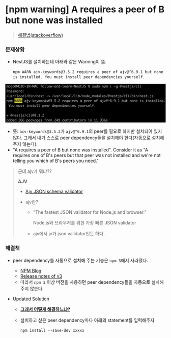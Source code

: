 # [npm warning] A requires a peer of B but none was installed

> [해결법(stackoverflow)](https://stackoverflow.com/questions/46053414/npm-warn-requires-a-peer-of-but-none-is-installed-you-must-install-peer)



### 문제상황

- NestJS를 설치하는데 아래와 같은 Warning이 뜸.

  ```shell
  npm WARN ajv-keywords@3.5.2 requires a peer of ajv@^6.9.1 but none is installed. You must install peer dependencies yourself.
  ```

  

![](./img/스크린샷%202021-10-18%20오전%208.31.09.png)

- 뜻: `acv-keywords@3.5.2`가 `ajv@^6.9.1`의 peer를 필요로 하지만 설치되어 있지 않다. 그래서 내가 스스로 peer dependency들을 설치해야 한다(자동으로 설치해주지 않는다).
- "A requires a peer of B but none was installed". Consider it as "A requires one of B's peers but that peer was not installed and we're not telling you which of B's peers you need."



> 근데 ajv가 뭐냐??
>
> **AJV**
>
> - [Ajv JSON schema validator](https://github.com/ajv-validator/ajv)
>
> - ajv란?
>
>   - "The fastest JSON validator for Node.js and browser."
>
>     Node.js와 브라우저를 위한 가장 빠른 JSON validator
>
>   - ajv에서 jv가 json validator인듯 하다..



### 해결책

- peer dependency를 자동으로 설치해 주는 기능은 `npm 3`에서 사라졌다.

  - [NPM Blog](http://blog.npmjs.org/post/110924823920/npm-weekly-5)
  - [Release notes of v3](https://github.com/npm/npm/releases/tag/v3.0.0)
  - 따라서 `npm 3` 이상 버전을 사용하면 peer dependency들을 자동으로 설치해 주지 않는다.

- Updated Solution

  - **<u>그래서 어떻게 해결하느냐?</u>**

  - 설치하고 싶은 peer dependency마다 아래의 statement를 입력해주자

    ```shell
    npm install --save-dev xxxxx
    ```

    





